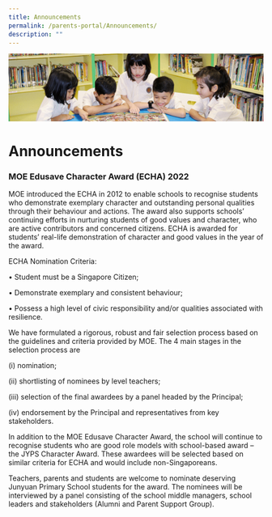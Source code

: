 ```yaml
---
title: Announcements
permalink: /parents-portal/Announcements/
description: ""
---
```

![](/images/banner.gif)

Announcements
=============

### MOE Edusave Character Award (ECHA) 2022


MOE introduced the ECHA in 2012 to enable schools to recognise students who demonstrate exemplary character and outstanding personal qualities through their behaviour and actions. The award also supports schools’ continuing efforts in nurturing students of good values and character, who are active contributors and concerned citizens. ECHA is awarded for students’ real-life demonstration of character and good values in the year of the award.

ECHA Nomination Criteria:

• Student must be a Singapore Citizen;

• Demonstrate exemplary and consistent behaviour;

• Possess a high level of civic responsibility and/or qualities associated with resilience.

We have formulated a rigorous, robust and fair selection process based on the guidelines and criteria provided by MOE. The 4 main stages in the selection process are

(i) nomination;

(ii) shortlisting of nominees by level teachers;

(iii) selection of the final awardees by a panel headed by the Principal;

(iv) endorsement by the Principal and representatives from key stakeholders.

In addition to the MOE Edusave Character Award, the school will continue to recognise students who are good role models with school-based award – the JYPS Character Award. These awardees will be selected based on similar criteria for ECHA and would include non-Singaporeans.

Teachers, parents and students are welcome to nominate deserving Junyuan Primary School students for the award. The nominees will be interviewed by a panel consisting of the school middle managers, school leaders and stakeholders (Alumni and Parent Support Group).